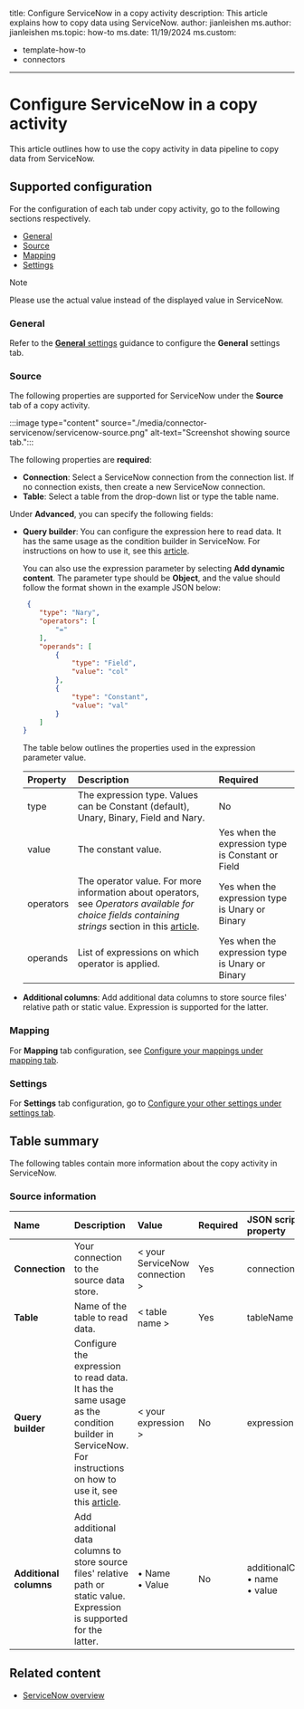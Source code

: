 title: Configure ServiceNow in a copy activity
description: This article explains how to copy data using ServiceNow.
author: jianleishen
ms.author: jianleishen
ms.topic: how-to
ms.date: 11/19/2024
ms.custom:
  - template-how-to
  - connectors
---

# Configure ServiceNow in a copy activity

This article outlines how to use the copy activity in data pipeline to copy data from ServiceNow.

## Supported configuration

For the configuration of each tab under copy activity, go to the following sections respectively.

- [General](#general)  
- [Source](#source)
- [Mapping](#mapping)
- [Settings](#settings)

> [!NOTE]
> Please use the actual value instead of the displayed value in ServiceNow.

### General

Refer to the [**General** settings](activity-overview.md#general-settings) guidance to configure the **General** settings tab.

### Source

The following properties are supported for ServiceNow under the **Source** tab of a copy activity.

:::image type="content" source="./media/connector-servicenow/servicenow-source.png" alt-text="Screenshot showing source tab.":::

The following properties are **required**:

- **Connection**: Select a ServiceNow connection from the connection list. If no connection exists, then create a new ServiceNow connection.
- **Table**: Select a table from the drop-down list or type the table name.

Under **Advanced**, you can specify the following fields:

- **Query builder**: You can configure the expression here to read data. It has the same usage as the condition builder in ServiceNow. For instructions on how to use it, see this [article](https://www.servicenow.com/docs/bundle/vancouver-platform-user-interface/page/use/common-ui-elements/concept/c_ConditionBuilder.html).

    You can also use the expression parameter by selecting **Add dynamic content**. The parameter type should be **Object**, and the value should follow the format shown in the example JSON below:
    
    ```json
     {
    	"type": "Nary",
    	"operators": [
    		"="
    	],
    	"operands": [
    		{
    			"type": "Field",
    			"value": "col"
    		},
    		{
    			"type": "Constant",
    			"value": "val"
    		}
    	]
    }
    ```
    
    The table below outlines the properties used in the expression parameter value.

    | Property | Description | Required |
    |:--- |:--- |:--- |
    | type | The expression type. Values can be Constant (default), Unary, Binary, Field and Nary.  | No  |
    | value | The constant value. |Yes when the expression type is Constant or Field |
    | operators | The operator value. For more information about operators, see *Operators available for choice fields containing strings* section in this [article](https://docs.servicenow.com/bundle/vancouver-platform-user-interface/page/use/common-ui-elements/reference/r_OpAvailableFiltersQueries.html).| Yes when the expression type is Unary or Binary |
    | operands | List of expressions on which operator is applied.| Yes when the expression type is Unary or Binary |


- **Additional columns**: Add additional data columns to store source files' relative path or static value. Expression is supported for the latter.

### Mapping

For **Mapping** tab configuration, see [Configure your mappings under mapping tab](copy-data-activity.md#configure-your-mappings-under-mapping-tab). 

### Settings

For **Settings** tab configuration, go to [Configure your other settings under settings tab](copy-data-activity.md#configure-your-other-settings-under-settings-tab).

## Table summary

The following tables contain more information about the copy activity in ServiceNow.

### Source information

|Name |Description |Value|Required |JSON script property |
|:---|:---|:---|:---|:---|
|**Connection** |Your connection to the source data store.|\< your ServiceNow connection > |Yes|connection|
|**Table** | Name of the table to read data.|< table name >|Yes |tableName|
| **Query builder** | Configure the expression to read data. It has the same usage as the condition builder in ServiceNow. For instructions on how to use it, see this [article](https://docs.servicenow.com/bundle/vancouver-platform-user-interface/page/use/common-ui-elements/concept/c_ConditionBuilder.html). |< your expression >|No |expression  |
| **Additional columns** | Add additional data columns to store source files' relative path or static value. Expression is supported for the latter. | • Name<br>• Value | No | additionalColumns:<br>• name<br>• value |


## Related content

- [ServiceNow overview](connector-servicenow-overview.md)

